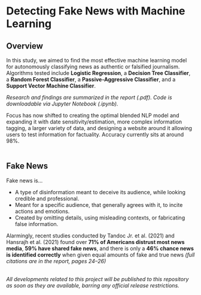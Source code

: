 # Detecting Fake News with Machine Learning


## Overview

In this study, we aimed to find the most effective machine learning model for autonomously classifying news as authentic or falsified journalism. Algorithms tested include **Logistic Regression**, a **Decision Tree Classifier**, a **Random Forest Classifier**, a **Passive-Aggressive Classifier**, and a **Support Vector Machine Classifier**. <br>

*Research and findings are summarized in the report (.pdf). Code is downloadable via Jupyter Notebook (.ipynb).* <br>

Focus has now shifted to creating the optimal blended NLP model and expanding it with date sensitivity/estimation, more complex information tagging, a larger variety of data, and designing a website around it allowing users to test information for factuality. Accuracy currently sits at around 98%. <br>
<br>


## Fake News
Fake news is...
* A type of disinformation meant to deceive its audience, while looking credible and professional.
* Meant for a specific audience, that generally agrees with it, to incite actions and emotions.
* Created by omitting details, using misleading contexts, or fabricating false information.

Alarmingly, recent studies conducted by Tandoc Jr. et al. (2021) and Hansrajh et al. (2021) found over **71% of Americans distrust most news media**, **59% have shared fake news**, and there is only a **46% chance news is identified correctly** when given equal amounts of fake and true news *(full citations are in the report, pages 24–26)* <br>
<br>

*All developments related to this project will be published to this repository as soon as they are available, barring any official release restrictions.* <br>
